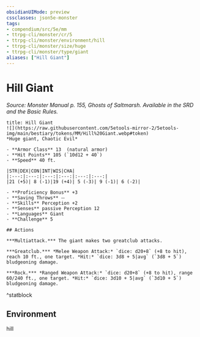```yaml
---
obsidianUIMode: preview
cssclasses: json5e-monster
tags:
- compendium/src/5e/mm
- ttrpg-cli/monster/cr/5
- ttrpg-cli/monster/environment/hill
- ttrpg-cli/monster/size/huge
- ttrpg-cli/monster/type/giant
aliases: ["Hill Giant"]
---
```

# Hill Giant
*Source: Monster Manual p. 155, Ghosts of Saltmarsh. Available in the SRD and the Basic Rules.*  

```ad-statblock
title: Hill Giant
![](https://raw.githubusercontent.com/5etools-mirror-2/5etools-img/main/bestiary/tokens/MM/Hill%20Giant.webp#token)
*Huge giant, Chaotic Evil*

- **Armor Class** 13  (natural armor)
- **Hit Points** 105 (`10d12 + 40`)
- **Speed** 40 ft.

|STR|DEX|CON|INT|WIS|CHA|
|:---:|:---:|:---:|:---:|:---:|:---:|
|21 (+5)| 8 (-1)|19 (+4)| 5 (-3)| 9 (-1)| 6 (-2)|

- **Proficiency Bonus** +3
- **Saving Throws** ⏤
- **Skills** Perception +2
- **Senses** passive Perception 12
- **Languages** Giant
- **Challenge** 5

## Actions

***Multiattack.*** The giant makes two greatclub attacks.

***Greatclub.*** *Melee Weapon Attack:* `dice: d20+8` (+8 to hit), reach 10 ft., one target. *Hit:* `dice: 3d8 + 5|avg` (`3d8 + 5`) bludgeoning damage.

***Rock.*** *Ranged Weapon Attack:* `dice: d20+8` (+8 to hit), range 60/240 ft., one target. *Hit:* `dice: 3d10 + 5|avg` (`3d10 + 5`) bludgeoning damage.
```
^statblock

## Environment

hill